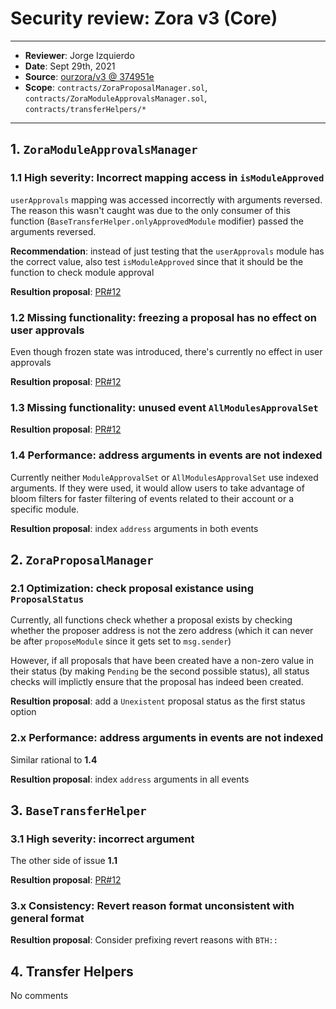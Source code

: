 # Security review: Zora v3 (Core)

---

- **Reviewer**: Jorge Izquierdo
- **Date**: Sept 29th, 2021
- **Source**: [ourzora/v3 @ 374951e](https://github.com/ourzora/v3/tree/374951eea9f14bcfe6d2e4b6781fc8c8c06a4213)
- **Scope**: `contracts/ZoraProposalManager.sol`, `contracts/ZoraModuleApprovalsManager.sol`, `contracts/transferHelpers/*`

---

## 1. `ZoraModuleApprovalsManager`

### 1.1 High severity: Incorrect mapping access in `isModuleApproved`

`userApprovals` mapping was accessed incorrectly with arguments reversed. The reason this wasn't caught was due to the only consumer of this function (`BaseTransferHelper.onlyApprovedModule` modifier) passed the arguments reversed.

**Recommendation**: instead of just testing that the `userApprovals` module has the correct value, also test `isModuleApproved` since that it should be the function to check module approval

**Resultion proposal**: [PR#12](https://github.com/ourzora/v3/pull/12)

### 1.2 Missing functionality: freezing a proposal has no effect on user approvals

Even though frozen state was introduced, there's currently no effect in user approvals

**Resultion proposal**: [PR#12](https://github.com/ourzora/v3/pull/12)

### 1.3 Missing functionality: unused event `AllModulesApprovalSet`

**Resultion proposal**: [PR#12](https://github.com/ourzora/v3/pull/12)

### 1.4 Performance: address arguments in events are not indexed

Currently neither `ModuleApprovalSet` or `AllModulesApprovalSet` use indexed arguments. If they were used, it would allow users to take advantage of bloom filters for faster filtering of events related to their account or a specific module.

**Resultion proposal**: index `address` arguments in both events

## 2. `ZoraProposalManager`

### 2.1 Optimization: check proposal existance using `ProposalStatus`

Currently, all functions check whether a proposal exists by checking whether the proposer address is not the zero address (which it can never be after `proposeModule` since it gets set to `msg.sender`)

However, if all proposals that have been created have a non-zero value in their status (by making `Pending` be the second possible status), all status checks will implictly ensure that the proposal has indeed been created.

**Resultion proposal**: add a `Unexistent` proposal status as the first status option

### 2.x Performance: address arguments in events are not indexed

Similar rational to **1.4**

**Resultion proposal**: index `address` arguments in all events

## 3. `BaseTransferHelper`

### 3.1 High severity: incorrect argument

The other side of issue **1.1**

**Resultion proposal**: [PR#12](https://github.com/ourzora/v3/pull/12)

### 3.x Consistency: Revert reason format unconsistent with general format

**Resultion proposal**: Consider prefixing revert reasons with `BTH::`

## 4. Transfer Helpers

No comments
